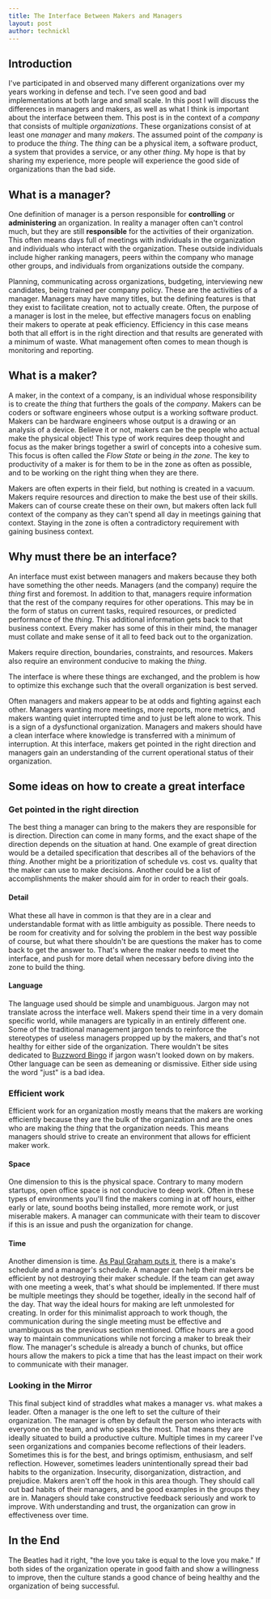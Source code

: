 ```yaml
---
title: The Interface Between Makers and Managers
layout: post
author: technickl
---
```

## Introduction
I've participated in and observed many different organizations over my years working in defense and tech.  I've seen good and bad implementations at both large and small scale.  In this post I will discuss the differences in managers and makers, as well as what I think is important about the interface between them. This post is in the context of a *company* that consists of multiple *organizations*.  These organizations consist of at least one *manager* and many *makers*.  The assumed point of the *company* is to produce the *thing*.  The *thing* can be a physical item, a software product, a system that provides a service, or any other *thing*.  My hope is that by sharing my experience, more people will experience the good side of organizations than the bad side. 

## What is a manager?
One definition of manager is a person responsible for **controlling** or **administering** an organization.  In reality a manager often can't control much, but they are still **responsible** for the activities of their organization. This often means days full of meetings with individuals in the organization and individuals who interact with the organization.  These outside individuals include higher ranking managers, peers within the company who manage other groups, and individuals from organizations outside the company. 

Planning, communicating across organizations, budgeting, interviewing new candidates, being trained per company policy.  These are the activities of a manager.  Managers may have many titles, but the defining features is that they exist to facilitate creation, not to actually create. Often, the purpose of a manager is lost in the melee, but effective managers focus on enabling their makers to operate at peak efficiency. Efficiency in this case means both that all effort is in the right direction and that results are generated with a minimum of waste.  What management often comes to mean though is monitoring and reporting.  

## What is a maker?
A maker, in the context of a company, is an individual whose responsibility is to create the *thing* that furthers the goals of the *company*.  Makers can be coders or software engineers whose output is a working software product.  Makers can be hardware engineers whose output is a drawing or an analysis of a device. Believe it or not, makers can be the people who actual make the physical object! This type of work requires deep thought and focus as the maker brings together a swirl of concepts into a cohesive sum.  This focus is often called the *Flow State* or being *in the zone*.  The key to productivity of a maker is for them to be in the zone as often as possible, and to be working on the right thing when they are there.

Makers are often experts in their field, but nothing is created in a vacuum.  Makers require resources and direction to make the best use of their skills.  Makers can of course create these on their own, but makers often lack full context of the company as they can't spend all day in meetings gaining that context. Staying in the zone is often a contradictory requirement with gaining business context.

## Why must there be an interface?
An interface must exist between managers and makers because they both have something the other needs.  Managers (and the company) require the *thing* first and foremost. In addition to that, managers require information that the rest of the company requires for other operations.  This may be in the form of status on current tasks, required resources, or predicted performance of the *thing*.  This additional information gets back to that business context.  Every maker has some of this in their mind, the manager must collate and make sense of it all to feed back out to the organization. 

Makers require direction, boundaries, constraints, and resources.  Makers also require an environment conducive to making the *thing*. 

The interface is where these things are exchanged, and the problem is how to optimize this exchange such that the overall organization is best served. 

Often managers and makers appear to be at odds and fighting against each other.  Managers wanting more meetings, more reports, more metrics, and makers wanting quiet interrupted time and to just be left alone to work. This is a sign of a dysfunctional organization.  Managers and makers should have a clean interface where knowledge is transferred with a minimum of interruption. At this interface, makers get pointed in the right direction and managers gain an understanding of the current operational status of their organization. 

## Some ideas on how to create a great interface
### Get pointed in the right direction
The best thing a manager can bring to the makers they are responsible for is direction.  Direction can come in many forms, and the exact shape of the direction depends on the situation at hand.  One example of great direction would be a detailed specification that describes all of the behaviors of the *thing*. Another might be a prioritization of schedule vs. cost vs. quality that the maker can use to make decisions.  Another could be a list of accomplishments the maker should aim for in order to reach their goals. 
#### Detail
What these all have in common is that they are in a clear and understandable format with as little ambiguity as possible. There needs to be room for creativity and for solving the problem in the best way possible of course, but what there shouldn't be are questions the maker has to come back to get the answer to. That's where the maker needs to meet the interface, and push for more detail when necessary before diving into the zone to build the thing.
#### Language
The language used should be simple and unambiguous.  Jargon may not translate across the interface well.  Makers spend their time in a very domain specific world, while managers are typically in an entirely different one.  Some of the traditional management jargon tends to reinforce the stereotypes of useless managers propped up by the makers, and that's not healthy for either side of the organization. There wouldn't be sites dedicated to [Buzzword Bingo](https://lurkertech.com/buzzword-bingo/) if jargon wasn't looked down on by makers. Other language can be seen as demeaning or dismissive.  Either side using the word "just" is a bad idea.  

### Efficient work
Efficient work for an organization mostly means that the makers are working efficiently because they are the bulk of the organization and are the ones who are making the *thing* that the organization needs.  This means managers should strive to create an environment that allows for efficient maker work.  
#### Space
One dimension to this is the physical space.  Contrary to many modern startups, open office space is not conducive to deep work.  Often in these types of environments you'll find the makers coming in at off hours, either early or late, sound booths being installed, more remote work, or just miserable makers. A manager can communicate with their team to discover if this is an issue and push the organization for change.  
#### Time
Another dimension is time.  [As Paul Graham puts it](http://paulgraham.com/makersschedule.html), there is a make's schedule and a manager's schedule. A manager can help their makers be efficient by not destroying their maker schedule.  If the team can get away with one meeting a week, that's what should be implemented.  If there must be multiple meetings they should be together, ideally in the second half of the day.  That way the ideal hours for making are left unmolested for creating.  In order for this minimalist approach to work though, the communication during the single meeting must be effective and unambiguous as the previous section mentioned.
Office hours are a good way to maintain communications while not forcing a maker to break their flow.  The manager's schedule is already a bunch of chunks, but office hours allow the makers to pick a time that has the least impact on their work to communicate with their manager.

### Looking in the Mirror
This final subject kind of straddles what makes a manager vs. what makes a leader.  Often a manager is the one left to set the culture of their organization.  The manager is often by default the person who interacts with everyone on the team, and who speaks the most.  That means they are ideally situated to build a productive culture.  Multiple times in my career I've seen organizations and companies become reflections of their leaders.  Sometimes this is for the best, and brings optimism, enthusiasm, and self reflection.  However, sometimes leaders unintentionally spread their bad habits to the organization.  Insecurity, disorganization, distraction, and prejudice.  Makers aren't off the hook in this area though.  They should call out bad habits of their managers, and be good examples in the groups they are in.  Managers should take constructive feedback seriously and work to improve.  With understanding and trust, the organization can grow in effectiveness over time.

## In the End
The Beatles had it right, "the love you take is equal to the love you make." If both sides of the organization operate in good faith and show a willingness to improve, then the culture stands a good chance of being healthy and the organization of being successful. 